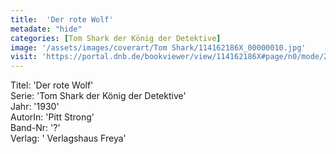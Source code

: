 ```yaml
---
title:  'Der rote Wolf'
metadate: "hide"
categories: [Tom Shark der König der Detektive]
image: '/assets/images/coverart/Tom Shark/114162186X_00000010.jpg'
visit: 'https://portal.dnb.de/bookviewer/view/114162186X#page/n0/mode/2up'
---
```

Titel: 'Der rote Wolf' <br>
Serie: 'Tom Shark der König der Detektive' <br>
Jahr: '1930' <br>
AutorIn: 'Pitt Strong' <br>
Band-Nr: '?' <br>
Verlag: ' Verlagshaus Freya'